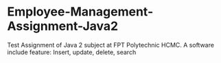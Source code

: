 # Employee-Management-Assignment-Java2
Test Assignment of Java 2 subject at FPT Polytechnic HCMC. A software include feature: Insert, update, delete, search 

